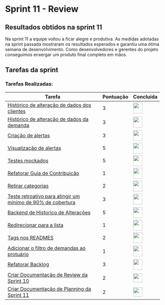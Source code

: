 # Sprint 11 - Review 

## Resultados obtidos na sprint 11

Na sprint 11 a equipe voltou a ficar alegre e produtiva. As medidas adotadas na sprint passada mostraram os resultados esperados e garantiu uma ótima semana de desenvolvimento. Como desenvolvedores e gerentes do projeto conseguimos enxergar um produto final completo em mãos. 

## Tarefas da sprint

### Tarefas Realizadas:

|Tarefa|Pontuação|Concluída|
|--|--|--|
|[Histórico de alteração de dados dos clientes](https://github.com/fga-eps-mds/2020-2-SiGeD/issues/214)|3|<image src="https://i.pinimg.com/originals/21/3d/c0/213dc0ed0a2e69d1978c75bfbcff903a.png" width=30 height=35>|
|[Histórico de alteração de dados da demanda](https://github.com/fga-eps-mds/2020-2-SiGeD/issues/215)|3|<image src="https://i.pinimg.com/originals/21/3d/c0/213dc0ed0a2e69d1978c75bfbcff903a.png" width=30 height=35>|
|[Criação de alertas](https://github.com/fga-eps-mds/2020-2-SiGeD/issues/216)|3|<image src="https://i.pinimg.com/originals/21/3d/c0/213dc0ed0a2e69d1978c75bfbcff903a.png" width=30 height=35>|
|[Visualização de alertas](https://github.com/fga-eps-mds/2020-2-SiGeD/issues/217)|5|<image src="https://i.pinimg.com/originals/21/3d/c0/213dc0ed0a2e69d1978c75bfbcff903a.png" width=30 height=35>|
|[Testes mockados](https://github.com/fga-eps-mds/2020-2-SiGeD/issues/220)|5|<image src="https://i.pinimg.com/originals/21/3d/c0/213dc0ed0a2e69d1978c75bfbcff903a.png" width=30 height=35>|
|[Refatorar Guia de Contribuição](https://github.com/fga-eps-mds/2020-2-SiGeD/issues/221)|1|<image src="https://i.pinimg.com/originals/21/3d/c0/213dc0ed0a2e69d1978c75bfbcff903a.png" width=30 height=35>|
|[Retirar categorias](https://github.com/fga-eps-mds/2020-2-SiGeD/issues/222)|2|<image src="https://i.pinimg.com/originals/21/3d/c0/213dc0ed0a2e69d1978c75bfbcff903a.png" width=30 height=35>|
|[Teste retroativo para atingir um mínimo de 90% de cobertura](https://github.com/fga-eps-mds/2020-2-SiGeD/issues/223)|3|<image src="https://i.pinimg.com/originals/21/3d/c0/213dc0ed0a2e69d1978c75bfbcff903a.png" width=30 height=35>|
|[Backend de Historico de Alterações](https://github.com/fga-eps-mds/2020-2-SiGeD/issues/224)|5|<image src="https://i.pinimg.com/originals/21/3d/c0/213dc0ed0a2e69d1978c75bfbcff903a.png" width=30 height=35>|
|[Redirecionar para a lista](https://github.com/fga-eps-mds/2020-2-SiGeD/issues/225)|1|<image src="https://i.pinimg.com/originals/21/3d/c0/213dc0ed0a2e69d1978c75bfbcff903a.png" width=30 height=35>|
|[Tags nos READMES](https://github.com/fga-eps-mds/2020-2-SiGeD/issues/226)|2|<image src="https://i.pinimg.com/originals/21/3d/c0/213dc0ed0a2e69d1978c75bfbcff903a.png" width=30 height=35>|
|[Adicionar o filtro de demandas ao protuário](https://github.com/fga-eps-mds/2020-2-SiGeD/issues/227)|1|<image src="https://i.pinimg.com/originals/21/3d/c0/213dc0ed0a2e69d1978c75bfbcff903a.png" width=30 height=35>|
|[Refatorar Backlog](https://github.com/fga-eps-mds/2020-2-SiGeD/issues/229)|3|<image src="https://i.pinimg.com/originals/21/3d/c0/213dc0ed0a2e69d1978c75bfbcff903a.png" width=30 height=35>|
|[Criar Documentação de Review da Sprint 10](https://github.com/fga-eps-mds/2020-2-SiGeD/issues/232)|2|<image src="https://contmoura.com.br/wp-content/uploads/2019/09/x-png-icon-8.png" width=30 height=30>|
|[Criar Documentação de Planning da Sprint 11](https://github.com/fga-eps-mds/2020-2-SiGeD/issues/233)|2|<image src="https://contmoura.com.br/wp-content/uploads/2019/09/x-png-icon-8.png" width=30 height=30>|
